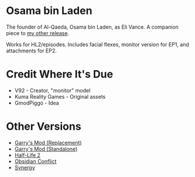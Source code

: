 # Osama bin Laden
The founder of Al-Qaeda, Osama bin Laden, as Eli Vance. A companion piece to [my other release](url=https://steamcommunity.com/sharedfiles/filedetails/?id=3001815601).

Works for HL2/episodes. Includes facial flexes, monitor version for EP1, and attachments for EP2.

# Credit Where It's Due
* V92 - Creator, "monitor" model
* Kuma Reality Games - Original assets
* GmodPiggo - Idea

# Other Versions
* [Garry's Mod (Replacement)](https://steamcommunity.com/sharedfiles/filedetails/?id=3003380231)
* [Garry's Mod (Standalone)](https://steamcommunity.com/sharedfiles/filedetails/?id=582213602)
* [Half-Life 2](https://gamebanana.com/mods/455750)
* [Obsidian Conflict](https://steamcommunity.com/sharedfiles/filedetails/?id=3003383396)
* [Synergy](https://steamcommunity.com/sharedfiles/filedetails/?id=3003382434)
